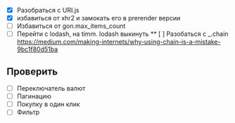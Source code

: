 * [x] Разобраться с URI.js
* [x] избавиться от xhr2 и замокать его в prerender версии
* [ ] Избавиться от gon.max_items_count
* [ ] Перейти с lodash, на timm. lodash выкинуть
** [ ] Разобаться с _.chain
https://medium.com/making-internets/why-using-chain-is-a-mistake-9bc1f80d51ba

## Проверить

* [ ] Переключатель валют
* [ ] Пагинацию
* [ ] Покупку в один клик
* [ ] Фильтр

